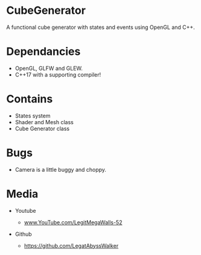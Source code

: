 # CubeGenerator
A functional cube generator with states and events using OpenGL and C++.

# Dependancies
* OpenGL, GLFW and GLEW.
* C++17 with a supporting compiler!

# Contains
* States system
* Shader and Mesh class
* Cube Generator class

# Bugs
* Camera is a little buggy and choppy.

# Media
* Youtube
  -  www.YouTube.com/LegitMegaWalls-52
  
* Github
  - https://github.com/LegatAbyssWalker
